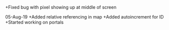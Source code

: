 +Fixed bug with pixel showing up at middle of screen

05-Aug-19
+Added relative referencing in map
+Added autoincrement for ID
+Started working on portals